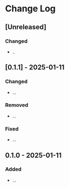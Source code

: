 # Change Log

## [Unreleased]
### Changed
- ..

## [0.1.1] - 2025-01-11
### Changed
- ...

### Removed
- ...

### Fixed
- ...

## 0.1.0 - 2025-01-11
### Added
- ...
